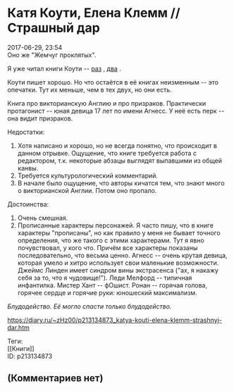 Катя Коути, Елена Клемм // Страшный дар
=======================================

  
2017-06-29, 23:54  
 Оно же "Жемчуг проклятых".   
   
 Я уже читал книги Коути --  [раз](Катя%20Коути,%20Кэрри%20Гринберг%20%20Длинная%20серебряная%20ложка)  ,  [два](Катя%20Коути,%20Кэрри%20Гринберг%20%20Стены%20из%20хрусталя)  .   
   
 Коути пишет хорошо. Но что остаётся в её книгах неизменным -- это опечатки. Тут их меньше, чем в тех двух, но они есть.   
   
 Книга про викторианскую Англию и про призраков. Практически протагонист -- юная девица 17 лет по имени Агнесс. У неё есть перк -- она видит призраков.   
   
 Недостатки:   
 1. Хотя написано и хорошо, но не всегда понятно, что происходит в данном отрывке. Ощущение, что книге требуется работа с редактором, т.к. некоторые абзацы выглядят выпавшими из общей канвы.   
 2. Требуется культурологический комментарий.   
 3. В начале было ощущение, что авторы кичатся тем, что знают много о викторианской Англии. Потом оно пропало.   
   
 Достоинства:   
 1. Очень смешная.   
 2. Прописанные характеры персонажей. Я часто пишу, что в книге характеры "прописаны", но как правило у меня не бывает точного определения, что же такого с этими характерами. Тут я явно почувствовал, у кого что. Причём все характеры показаны последовательно, что весьма ценно. Агнесс -- очень крутая девица, которая умело и хитро использует свои маленькие возможности. Джеймс Линден имеет синдром вины экстрасенса ("ах, я накажу себя за то, что я чудовище!"). Леди Мелфорд -- типичная инфантилка. Мистер Хант -- фОшист. Ронан -- горячая голова, горячее сердце и горячие руки: юношеский максимализм.   
   
  *Блудодейство. Её могло спасти только блудодейство.*    
  
<https://diary.ru/~zHz00/p213134873_katya-kouti-elena-klemm-strashnyj-dar.htm>  
  
Теги:  
[[Книги]]  
ID: p213134873  


(Комментариев нет)
------------------
